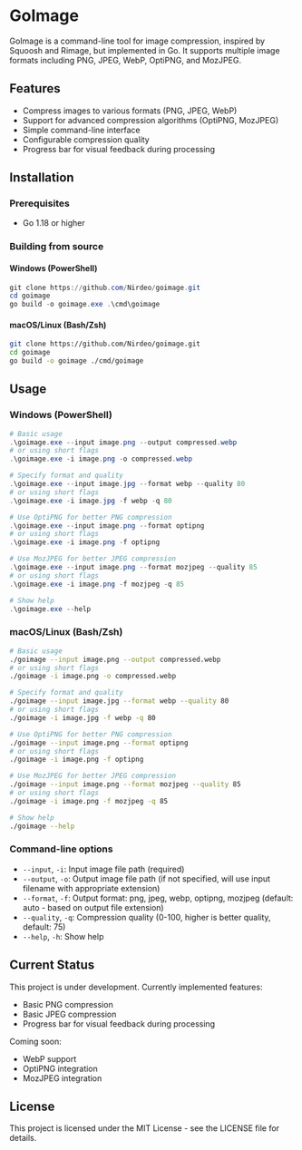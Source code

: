 # GoImage

GoImage is a command-line tool for image compression, inspired by Squoosh and Rimage, but implemented in Go. It supports multiple image formats including PNG, JPEG, WebP, OptiPNG, and MozJPEG.

## Features

- Compress images to various formats (PNG, JPEG, WebP)
- Support for advanced compression algorithms (OptiPNG, MozJPEG)
- Simple command-line interface
- Configurable compression quality
- Progress bar for visual feedback during processing

## Installation

### Prerequisites

- Go 1.18 or higher

### Building from source

#### Windows (PowerShell)

```powershell
git clone https://github.com/Nirdeo/goimage.git
cd goimage
go build -o goimage.exe .\cmd\goimage
```

#### macOS/Linux (Bash/Zsh)

```bash
git clone https://github.com/Nirdeo/goimage.git
cd goimage
go build -o goimage ./cmd/goimage
```

## Usage

### Windows (PowerShell)

```powershell
# Basic usage
.\goimage.exe --input image.png --output compressed.webp
# or using short flags
.\goimage.exe -i image.png -o compressed.webp

# Specify format and quality
.\goimage.exe --input image.jpg --format webp --quality 80
# or using short flags
.\goimage.exe -i image.jpg -f webp -q 80

# Use OptiPNG for better PNG compression
.\goimage.exe --input image.png --format optipng
# or using short flags
.\goimage.exe -i image.png -f optipng

# Use MozJPEG for better JPEG compression
.\goimage.exe --input image.png --format mozjpeg --quality 85
# or using short flags
.\goimage.exe -i image.png -f mozjpeg -q 85

# Show help
.\goimage.exe --help
```

### macOS/Linux (Bash/Zsh)

```bash
# Basic usage
./goimage --input image.png --output compressed.webp
# or using short flags
./goimage -i image.png -o compressed.webp

# Specify format and quality
./goimage --input image.jpg --format webp --quality 80
# or using short flags
./goimage -i image.jpg -f webp -q 80

# Use OptiPNG for better PNG compression
./goimage --input image.png --format optipng
# or using short flags
./goimage -i image.png -f optipng

# Use MozJPEG for better JPEG compression
./goimage --input image.png --format mozjpeg --quality 85
# or using short flags
./goimage -i image.png -f mozjpeg -q 85

# Show help
./goimage --help
```

### Command-line options

- `--input`, `-i`: Input image file path (required)
- `--output`, `-o`: Output image file path (if not specified, will use input filename with appropriate extension)
- `--format`, `-f`: Output format: png, jpeg, webp, optipng, mozjpeg (default: auto - based on output file extension)
- `--quality`, `-q`: Compression quality (0-100, higher is better quality, default: 75)
- `--help`, `-h`: Show help

## Current Status

This project is under development. Currently implemented features:
- Basic PNG compression
- Basic JPEG compression
- Progress bar for visual feedback during processing

Coming soon:
- WebP support
- OptiPNG integration
- MozJPEG integration

## License

This project is licensed under the MIT License - see the LICENSE file for details.
